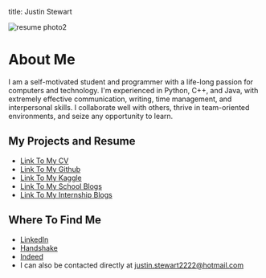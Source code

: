title: Justin Stewart

![resume photo2](https://user-images.githubusercontent.com/95455528/164583441-7f178a6f-6a01-4f1a-8ad1-12e510752ad9.jpg)

# About Me
I am a self-motivated student and programmer with a life-long passion for computers and technology. I'm experienced in Python, C++, and Java, with extremely effective communication, writing, time management, and interpersonal skills. I collaborate well with others, thrive in team-oriented environments, and seize any opportunity to learn.
## My Projects and Resume
- [Link To My CV](https://ashedu-my.sharepoint.com/:w:/g/personal/justin_stewart_student_uagc_edu/EfUPIPAZuIhDio36aZjD6N0B-GjrK95TFHAE9H33TnlgbA?e=WamYTb)
- [Link To My Github](https://github.com/NotBlasto)
- [Link To My Kaggle](https://www.kaggle.com/blastokaggle/code)
- [Link To My School Blogs](https://cpt307justinstewart.blogspot.com/)
- [Link To My Internship Blogs](https://phab.mousepawmedia.com/phame/blog/view/17/)


## Where To Find Me
- [LinkedIn](www.linkedin.com/in/justin-stewart-a0ba0b237)
- [Handshake](https://app.joinhandshake.com/stu/users/40181005)
- [Indeed](https://my.indeed.com/resume?hl=en&co=US&from=gnav-messaging--messaging-webapp)
-  I can also be contacted directly at justin.stewart2222@hotmail.com
